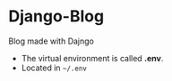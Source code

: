 # Django-Blog
Blog made with Dajngo



- The virtual environment is called **.env**.
- Located in  `~/.env`
